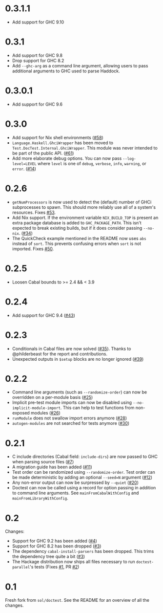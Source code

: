 # 0.3.1.1
 * Add support for GHC 9.10

# 0.3.1
 * Add support for GHC 9.8
 * Drop support for GHC 8.2
 * Add `--ghc-arg` as a command line argument, allowing users to pass additional arguments to GHC used to parse Haddock.

# 0.3.0.1
 * Add support for GHC 9.6

# 0.3.0
 * Add support for Nix shell environments ([#58](https://github.com/martijnbastiaan/doctest-parallel/pull/58))
 * `Language.Haskell.GhciWrapper` has been moved to `Test.DocTest.Internal.GhciWrapper`. This module was never intended to be part of the public API. ([#61](https://github.com/martijnbastiaan/doctest-parallel/pull/61))
 * Add more elaborate debug options. You can now pass `--log-level=LEVEL` where `level` is one of `debug`, `verbose`, `info`, `warning`, or `error`. ([#14](https://github.com/martijnbastiaan/doctest-parallel/issues/14))

# 0.2.6
  * `getNumProcessors` is now used to detect the (default) number of GHCi subprocesses to spawn. This should more reliably use all of a system's resources. Fixes [#53](https://github.com/martijnbastiaan/doctest-parallel/issues/53).
  * Add Nix support. If the environment variable `NIX_BUILD_TOP` is present an extra package database is added to `GHC_PACKAGE_PATH`. This isn't expected to break existing builds, but if it does consider passing `--no-nix`. ([#34](https://github.com/martijnbastiaan/doctest-parallel/issues/34))
  * The QuickCheck example mentioned in the README now uses `abs` instead of `sort`. This prevents confusing errors when `sort` is not imported. Fixes [#50](https://github.com/martijnbastiaan/doctest-parallel/issues/50).

# 0.2.5
  * Loosen Cabal bounds to >= 2.4 && < 3.9

# 0.2.4
  * Add support for GHC 9.4 ([#43](https://github.com/martijnbastiaan/doctest-parallel/pull/43))

# 0.2.3
  * Conditionals in Cabal files are now solved ([#35](https://github.com/martijnbastiaan/doctest-parallel/pull/37)). Thanks to @philderbeast for the report and contributions.
  * Unexpected outputs in `$setup` blocks are no longer ignored ([#39](https://github.com/martijnbastiaan/doctest-parallel/pull/39))

# 0.2.2
  * Command line arguments (such as `--randomize-order`) can now be overridden on a per-module basis ([#25](https://github.com/martijnbastiaan/doctest-parallel/pull/25))
  * Implicit pre-test module imports can now be disabled using `--no-implicit-module-import`. This can help to test functions from non-exposed modules ([#26](https://github.com/martijnbastiaan/doctest-parallel/pull/26))
  * `runModule` does not swallow import errors anymore ([#28](https://github.com/martijnbastiaan/doctest-parallel/issues/28))
  * `autogen-modules` are not searched for tests anymore ([#30](https://github.com/martijnbastiaan/doctest-parallel/issues/30))

# 0.2.1
  * C include directories (Cabal field: `include-dirs`) are now passed to GHC when parsing source files ([#7](https://github.com/martijnbastiaan/doctest-parallel/issues/7))
  * A migration guide has been added ([#11](https://github.com/martijnbastiaan/doctest-parallel/issues/11))
  * Test order can be randomized using `--randomize-order`. Test order can be made deterministic by adding an optional `--seed=N` argument ([#12](https://github.com/martijnbastiaan/doctest-parallel/pull/12))
  * Any non-error output can now be surpressed by `--quiet` ([#20](https://github.com/martijnbastiaan/doctest-parallel/pull/20))
  * Doctest can now be called using a record for option passing in addition to command line arguments. See `mainFromCabalWithConfig` and `mainFromLibraryWithConfig`.

# 0.2
Changes:
  * Support for GHC 9.2 has been added ([#4](https://github.com/martijnbastiaan/doctest-parallel/pull/4))
  * Support for GHC 8.2 has been dropped ([#3](https://github.com/martijnbastiaan/doctest-parallel/pull/3))
  * The dependency `cabal-install-parsers` has been dropped. This trims the dependency tree quite a bit ([#3](https://github.com/martijnbastiaan/doctest-parallel/pull/3))
  * The Hackage distribution now ships all files necessary to run `doctest-parallel`'s tests (Fixes [#1](https://github.com/martijnbastiaan/doctest-parallel/issues/1), PR [#2](https://github.com/martijnbastiaan/doctest-parallel/pull/2))

# 0.1
Fresh fork from `sol/doctest`. See the README for an overview of all the changes.
